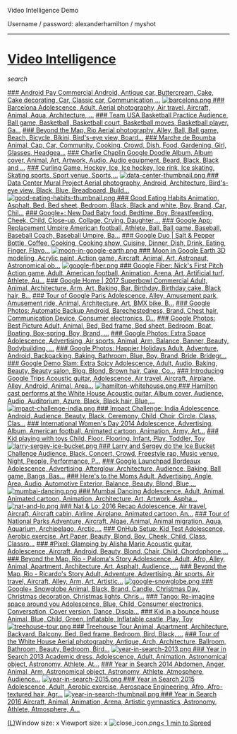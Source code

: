 Video Intelligence Demo

Username / password: alexanderhamilton / myshot
* * *

# [Video Intelligence](http://keynote-video-demo.appspot.com/)

*search*

 [     ### Android Pay Commercial        Android, Antique car, Buttercream, Cake, Cake decorating, Car, Classic car, Communication ...](http://keynote-video-demo.appspot.com/video/android-pay-mp4)  [ ![barcelona.png](../_resources/960ad1f5bf1ef0346f9a63beeefc89aa.png)      ### Barcelona        Adolescence, Adult, Aerial photography, Air travel, Aircraft, Animal, Aqua, Architecture, ...](http://keynote-video-demo.appspot.com/video/barcelona-webm)  [     ### Team USA Basketball Practice        Audience, Ball game, Basketball, Basketball court, Basketball moves, Basketball player, Ga...](http://keynote-video-demo.appspot.com/video/basketball-webm)  [     ### Beyond the Map, Rio        Aerial photography, Alley, Ball, Ball game, Beach, Bicycle, Bikini, Bird's-eye view, Board...](http://keynote-video-demo.appspot.com/video/beyond-the-map-rio-mp4)  [     ### Marche de Boumba        Animal, Cap, Car, Community, Cooking, Crowd, Dish, Food, Gardening, Girl, Glasses, Headgea...](http://keynote-video-demo.appspot.com/video/boumba-village-webm)  [     ### Charlie Chaplin Google Doodle        Album, Album cover, Animal, Art, Artwork, Audio, Audio equipment, Beard, Black, Black and ...](http://keynote-video-demo.appspot.com/video/charlie-chaplin-doodle-mp4)  [     ### Curling        Game, Hockey, Ice, Ice hockey, Ice rink, Ice skating, Skating sports, Sport venue, Sports,...](http://keynote-video-demo.appspot.com/video/curling-webm)  [ ![data-center-thumbnail.png](../_resources/805fc98ee1cb261f31ba5730a6633884.png)      ### Data Center Mural Project        Aerial photography, Android, Architecture, Bird's-eye view, Black, Blue, Breadboard, Build...](http://keynote-video-demo.appspot.com/video/data-center-mural-mp4)  [ ![good-eating-habits-thumbnail.png](../_resources/4974329ac9df84b4f400bdf84317bb20.png)      ### Good Eating Habits        Animation, Asphalt, Bed, Bed sheet, Bedroom, Black, Black and white, Boy, Brand, Car, Chil...](http://keynote-video-demo.appspot.com/video/eating-habits-mp4)  [     ### Google+: New Dad        Baby food, Bedtime, Boy, Breastfeeding, Cheek, Child, Close-up, Collage, Crying, Daughter,...](http://keynote-video-demo.appspot.com/video/fathers-day-mp4)  [     ### Google App: Replacement Umpire        American football, Athlete, Ball, Ball game, Baseball, Baseball Coach, Baseball Umpire, Ba...](http://keynote-video-demo.appspot.com/video/google-app-replacement-umpire-mp4)  [     ### Google Duo | Salt & Pepper        Bottle, Coffee, Cooking, Cooking show, Cuisine, Dinner, Dish, Drink, Eating, Finger, Flavo...](http://keynote-video-demo.appspot.com/video/google-duo-salt-pepper-mp4)  [ ![moon-in-google-earth.png](../_resources/f09330fe24f553742e751438b96131f1.png)      ### Moon in Google Earth        3D modeling, Acrylic paint, Action game, Aircraft, Animal, Art, Astronaut, Astronomical ob...](http://keynote-video-demo.appspot.com/video/google-earth-moon-mp4)  [ ![google-fiber.png](../_resources/5735659fc3984354ce7c8b59c49e8f4a.png)      ### Google Fiber: Nick's First Pitch        Action game, Adult, American football, Animation, Arena, Art, Artificial turf, Athlete, Au...](http://keynote-video-demo.appspot.com/video/google-fiber-nicks-first-pitch-mp4)  [     ### Google Home | 2017 Superbowl Commercial        Adult, Animal, Architecture, Arm, Art, Baking, Bar, Birthday, Birthday cake, Black hair, B...](http://keynote-video-demo.appspot.com/video/google-home-superbowl-mp4)  [     ### Tour of Google Paris        Adolescence, Alley, Amusement park, Amusement ride, Animal, Architecture, Art, BMX bike, B...](http://keynote-video-demo.appspot.com/video/google-paris-office-mp4)  [     ### Google Photos: Automatic Backup        Android, Barechestedness, Brand, Chest hair, Communication Device, Consumer electronics, D...](http://keynote-video-demo.appspot.com/video/google-photos-automatic-backup-mp4)  [     ### Google Photos: Best Picture        Adult, Animal, Bed, Bed frame, Bed sheet, Bedroom, Boat, Boating, Box-spring, Boy, Brand, ...](http://keynote-video-demo.appspot.com/video/google-photos-best-picture-mp4)  [     ### Google Photos: Extra Space        Adolescence, Advertising, Air sports, Animal, Arm, Balance, Banner, Beauty, Bodybuilding, ...](http://keynote-video-demo.appspot.com/video/google-photos-space-mp4)  [     ### Google Photos: Happier Holidays        Adult, Adventure, Android, Backpacking, Baking, Bathroom, Blue, Boy, Brand, Bride, Bridegr...](http://keynote-video-demo.appspot.com/video/google-photos-mp4)  [     ### Google Demo Slam: Extra Spicy        Adolescence, Adult, Audio, Baking, Beauty, Beauty salon, Blog, Blond, Brown hair, Cake, Co...](http://keynote-video-demo.appspot.com/video/google-translate-spicy-mp4)  [     ### Introducing Google Trips        Acoustic guitar, Adolescence, Air travel, Aircraft, Airplane, Alley, Android, Animal, Area...](http://keynote-video-demo.appspot.com/video/google-trips-mp4)  [ ![hamilton-whitehouse.png](../_resources/2a985fe42e4868418363bc600dbdb8c8.png)      ### Hamilton cast performs at the White House        Acoustic guitar, Album cover, Audience, Audio, Auditorium, Azure, Black, Black hair, Blue,...](http://keynote-video-demo.appspot.com/video/hamilton-webm)  [ ![impact-challenge-india.png](../_resources/51fe7e15b8c1eac177d21b462470fe6b.png)      ### Impact Challenge: India        Adolescence, Android, Audience, Beauty, Black, Ceremony, Child, Choir, Circle, Class, Clas...](http://keynote-video-demo.appspot.com/video/impact-challenge-india-mp4)  [     ### International Women's Day 2014        Adolescence, Advertising, Album, American football, Animated cartoon, Animation, Army, Art...](http://keynote-video-demo.appspot.com/video/iwd-2014-mp4)  [     ### Kid playing with toys        Child, Floor, Flooring, Infant, Play, Toddler, Toy](http://keynote-video-demo.appspot.com/video/kid_toys-mov)  [ ![larry-sergey-ice-bucket.png](../_resources/0acfa19e55ba7843eda302873488371b.png)      ### Larry and Sergey do the Ice Bucket Challenge        Audience, Black, Concert, Crowd, Freestyle rap, Music venue, Night, People, Performance, P...](http://keynote-video-demo.appspot.com/video/larry-sergey-ice-bucket-challenge-mp4)  [     ### Google Launchpad Bordeaux        Adolescence, Advertising, Afterglow, Architecture, Audience, Baking, Ball game, Bangs, Bas...](http://keynote-video-demo.appspot.com/video/launchpad-bordeaux-mp4)  [     ### Here's to the Moms        Adult, Advertising, Angle, Area, Audio, Automotive Exterior, Balance, Beauty, Blond, Blue,...](http://keynote-video-demo.appspot.com/video/mothers-day-mp4)  [ ![mumbai-dancing.png](../_resources/fa7b007ca8ecdbd98ba46efb3ba6dfaf.png)      ### Mumbai Dancing        Adolescence, Adult, Animal, Animated cartoon, Animation, Architecture, Art, Artwork, Aspha...](http://keynote-video-demo.appspot.com/video/mumbai-dancing-webm)  [ ![nat-and-lo.png](../_resources/65ba97a0d103f011e2b120c63005424f.png)      ### Nat & Lo: 2016 Recap        Adolescence, Air travel, Aircraft, Aircraft cabin, Airline, Airplane, Animated cartoon, An...](http://keynote-video-demo.appspot.com/video/nat-lo-recap-mp4)  [     ### Tour of National Parks        Adventure, Aircraft, Algae, Animal, Animal migration, Aqua, Aquarium, Archipelago, Arctic,...](http://keynote-video-demo.appspot.com/video/national-parks-mp4)  [     ### OnHub Setup: Kid Test        Adolescence, Aerobic exercise, Art Paper, Beauty, Blond, Boy, Cheek, Child, Class, Classro...](http://keynote-video-demo.appspot.com/video/onhub-kid-test-mp4)  [     ### #Pixel: Glamping by Alisha Marie        Acoustic guitar, Adolescence, Aircraft, Android, Beauty, Blond, Chair, Child, Chordophone,...](http://keynote-video-demo.appspot.com/video/pixel-glamping-mp4)  [     ### Beyond the Map, Rio - Paloma's Story        Adolescence, Adult, Afro, Alley, Animal, Apartment, Architecture, Art, Asphalt, Audience, ...](http://keynote-video-demo.appspot.com/video/rio-paloma-mp4)  [     ### Beyond the Map, Rio - Ricardo's Story        Adult, Adventure, Advertising, Air sports, Air travel, Aircraft, Alley, Arm, Art, Artistic...](http://keynote-video-demo.appspot.com/video/rio-ricardo-mp4)  [ ![google-snowglobe.png](../_resources/f7b225a6b6e725b7e6045f6b4ffc8638.png)      ### Google+ Snowglobe        Animal, Black, Brand, Candle, Christmas Day, Christmas decoration, Christmas lights, Chris...](http://keynote-video-demo.appspot.com/video/snowglobe-mp4)  [     ### Tango: Re-imagine space around you        Adolescence, Blue, Child, Consumer electronics, Conversation, Cover version, Dance, Displa...](http://keynote-video-demo.appspot.com/video/tango-commercial-mp4)  [     ### Kid in a bounce house        Animal, Blue, Child, Green, Inflatable, Inflatable castle, Play, Toy](http://keynote-video-demo.appspot.com/video/trampoline-MOV)  [ ![treehouse-tour.png](../_resources/ed83cf42cec63cb043a5e5009a73ea2e.png)      ### Treehouse Tour        Animal, Apartment, Architecture, Backyard, Balcony, Bed, Bed frame, Bedroom, Bird, Black, ...](http://keynote-video-demo.appspot.com/video/treehouse-tour-webm)  [     ### Tour of the White House        Aerial photography, Antique, Arch, Architecture, Ballroom, Bathroom, Beauty, Bedroom, Bird...](http://keynote-video-demo.appspot.com/video/white-house-webm)  [ ![year-in-search-2013.png](../_resources/2ccd66423151c10dca29b90a6a8c2ac5.png)      ### Year in Search 2013        Academic dress, Adolescence, Adult, Animation, Astronomical object, Astronomy, Athlete, At...](http://keynote-video-demo.appspot.com/video/year-in-search-2013-mp4)  [     ### Year in Search 2014        Abdomen, Anger, Animal, Arm, Astronomical object, Astronomy, Athlete, Atmosphere, Audience...](http://keynote-video-demo.appspot.com/video/year-in-search-2014-mp4)  [ ![year-in-search-2015.png](../_resources/02d6f30da3e39b51d8a50994edba18ef.png)      ### Year in Search 2015        Adolescence, Adult, Aerobic exercise, Aerospace Engineering, Afro, Afro-textured hair, Agr...](http://keynote-video-demo.appspot.com/video/year-in-search-2015-mp4)  [ ![year-in-search-thumbnail.png](../_resources/6af84f96927cd08b85ed563eb054b82c.png)      ### Year in Search 2016        Aircraft, Animal, Animation, Arena, Artistic gymnastics, Astronomy, Athlete, Atmosphere, A...](http://keynote-video-demo.appspot.com/video/year-in-search-2016-mp4)

[(L)](http://keynote-video-demo.appspot.com/#)Window size:  x
Viewport size:  x
![close_icon.png](../_resources/84fc025b2e6ece6f37cfbf5a8c7b496d.png)[< 1 min to Spreed]()